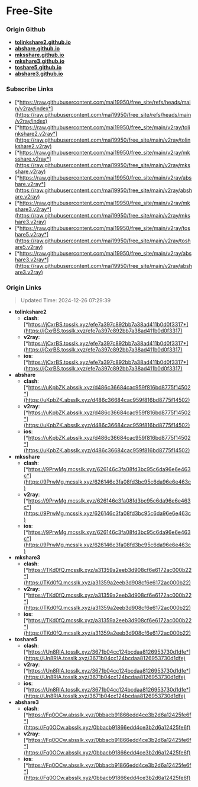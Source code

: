 # Free-Site

### Origin Github

- [**tolinkshare2.github.io**](https://github.com/tolinkshare2/tolinkshare2.github.io)
- [**abshare.github.io**](https://github.com/abshare/abshare.github.io)
- [**mksshare.github.io**](https://github.com/mksshare/mksshare.github.io)
- [**mkshare3.github.io**](https://github.com/mkshare3/mkshare3.github.io)
- [**toshare5.github.io**](https://github.com/toshare5/toshare5.github.io)
- [**abshare3.github.io**](https://github.com/abshare3/abshare3.github.io)

### Subscribe Links

- [*https://raw.githubusercontent.com/mai19950/free_site/refs/heads/main/v2ray/index*](https://raw.githubusercontent.com/mai19950/free_site/refs/heads/main/v2ray/index)
- [*https://raw.githubusercontent.com/mai19950/free_site/main/v2ray/tolinkshare2.v2ray*](https://raw.githubusercontent.com/mai19950/free_site/main/v2ray/tolinkshare2.v2ray)
- [*https://raw.githubusercontent.com/mai19950/free_site/main/v2ray/mksshare.v2ray*](https://raw.githubusercontent.com/mai19950/free_site/main/v2ray/mksshare.v2ray)
- [*https://raw.githubusercontent.com/mai19950/free_site/main/v2ray/abshare.v2ray*](https://raw.githubusercontent.com/mai19950/free_site/main/v2ray/abshare.v2ray)
- [*https://raw.githubusercontent.com/mai19950/free_site/main/v2ray/mkshare3.v2ray*](https://raw.githubusercontent.com/mai19950/free_site/main/v2ray/mkshare3.v2ray)
- [*https://raw.githubusercontent.com/mai19950/free_site/main/v2ray/toshare5.v2ray*](https://raw.githubusercontent.com/mai19950/free_site/main/v2ray/toshare5.v2ray)
- [*https://raw.githubusercontent.com/mai19950/free_site/main/v2ray/abshare3.v2ray*](https://raw.githubusercontent.com/mai19950/free_site/main/v2ray/abshare3.v2ray)

### Origin Links

> Updated Time: 2024-12-26 07:29:39

- **tolinkshare2**
  - **clash**: [*https://jCxrBS.tosslk.xyz/efe7a397c892bb7a38ad411b0d0f3317*](https://jCxrBS.tosslk.xyz/efe7a397c892bb7a38ad411b0d0f3317)
  - **v2ray**: [*https://jCxrBS.tosslk.xyz/efe7a397c892bb7a38ad411b0d0f3317*](https://jCxrBS.tosslk.xyz/efe7a397c892bb7a38ad411b0d0f3317)
  - **ios**: [*https://jCxrBS.tosslk.xyz/efe7a397c892bb7a38ad411b0d0f3317*](https://jCxrBS.tosslk.xyz/efe7a397c892bb7a38ad411b0d0f3317)
- **abshare**
  - **clash**: [*https://uKpbZK.absslk.xyz/d486c36684cac959f816bd8775f14502*](https://uKpbZK.absslk.xyz/d486c36684cac959f816bd8775f14502)
  - **v2ray**: [*https://uKpbZK.absslk.xyz/d486c36684cac959f816bd8775f14502*](https://uKpbZK.absslk.xyz/d486c36684cac959f816bd8775f14502)
  - **ios**: [*https://uKpbZK.absslk.xyz/d486c36684cac959f816bd8775f14502*](https://uKpbZK.absslk.xyz/d486c36684cac959f816bd8775f14502)
- **mksshare**
  - **clash**: [*https://9PrwMg.mcsslk.xyz/626146c3fa08fd3bc95c6da96e6e463c*](https://9PrwMg.mcsslk.xyz/626146c3fa08fd3bc95c6da96e6e463c)
  - **v2ray**: [*https://9PrwMg.mcsslk.xyz/626146c3fa08fd3bc95c6da96e6e463c*](https://9PrwMg.mcsslk.xyz/626146c3fa08fd3bc95c6da96e6e463c)
  - **ios**: [*https://9PrwMg.mcsslk.xyz/626146c3fa08fd3bc95c6da96e6e463c*](https://9PrwMg.mcsslk.xyz/626146c3fa08fd3bc95c6da96e6e463c)
- **mkshare3**
  - **clash**: [*https://TKd0fQ.mcsslk.xyz/a31359a2eeb3d908cf6e6172ac000b22*](https://TKd0fQ.mcsslk.xyz/a31359a2eeb3d908cf6e6172ac000b22)
  - **v2ray**: [*https://TKd0fQ.mcsslk.xyz/a31359a2eeb3d908cf6e6172ac000b22*](https://TKd0fQ.mcsslk.xyz/a31359a2eeb3d908cf6e6172ac000b22)
  - **ios**: [*https://TKd0fQ.mcsslk.xyz/a31359a2eeb3d908cf6e6172ac000b22*](https://TKd0fQ.mcsslk.xyz/a31359a2eeb3d908cf6e6172ac000b22)
- **toshare5**
  - **clash**: [*https://Un8RIA.tosslk.xyz/3671b04cc124bcdaa8126953730d1dfe*](https://Un8RIA.tosslk.xyz/3671b04cc124bcdaa8126953730d1dfe)
  - **v2ray**: [*https://Un8RIA.tosslk.xyz/3671b04cc124bcdaa8126953730d1dfe*](https://Un8RIA.tosslk.xyz/3671b04cc124bcdaa8126953730d1dfe)
  - **ios**: [*https://Un8RIA.tosslk.xyz/3671b04cc124bcdaa8126953730d1dfe*](https://Un8RIA.tosslk.xyz/3671b04cc124bcdaa8126953730d1dfe)
- **abshare3**
  - **clash**: [*https://Fq0OCw.absslk.xyz/0bbacb91866edd4ce3b2d6a12425fe6f*](https://Fq0OCw.absslk.xyz/0bbacb91866edd4ce3b2d6a12425fe6f)
  - **v2ray**: [*https://Fq0OCw.absslk.xyz/0bbacb91866edd4ce3b2d6a12425fe6f*](https://Fq0OCw.absslk.xyz/0bbacb91866edd4ce3b2d6a12425fe6f)
  - **ios**: [*https://Fq0OCw.absslk.xyz/0bbacb91866edd4ce3b2d6a12425fe6f*](https://Fq0OCw.absslk.xyz/0bbacb91866edd4ce3b2d6a12425fe6f)
